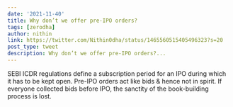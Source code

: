 ```yaml
---
date: '2021-11-40'
title: Why don’t we offer pre-IPO orders?
tags: [zerodha]
author: nithin
link: https://twitter.com/Nithin0dha/status/1465560515405496323?s=20
post_type: tweet
description: Why don’t we offer pre-IPO orders?...
---
```


SEBI ICDR regulations define a subscription period for an IPO during which it has to be kept open. Pre-IPO orders act like bids & hence not in spirit. If everyone collected bids before IPO, the sanctity of the book-building process is lost.
